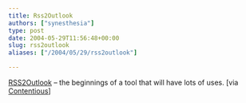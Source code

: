 ```yaml
---
title: Rss2Outlook
authors: ["synesthesia"]
type: post
date: 2004-05-29T11:56:48+00:00
slug: rss2outlook 
aliases: ["/2004/05/29/rss2outlook"]

---
```

[RSS2Outlook][1] &#8211; the beginnings of a tool that will have lots of uses. [via [Contentious][2]]

 [1]: https://www.kingtiny.net/weblog/RSStoOutlook.html
 [2]: https://blog.contentious.com/archives/000214.html